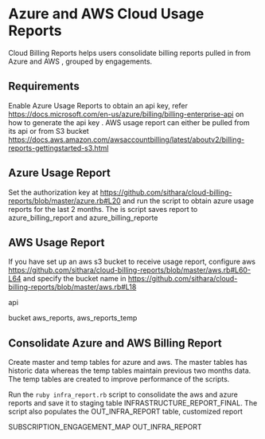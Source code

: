 # Azure and AWS Cloud Usage Reports

Cloud Billing Reports helps users consolidate billing reports pulled in from Azure and AWS , grouped by engagements. 

## Requirements

Enable Azure Usage Reports to obtain an api key, refer https://docs.microsoft.com/en-us/azure/billing/billing-enterprise-api on how to generate the api key . AWS usage report can either be pulled from its api or from S3 bucket https://docs.aws.amazon.com/awsaccountbilling/latest/aboutv2/billing-reports-gettingstarted-s3.html

## Azure Usage Report

Set the authorization key at https://github.com/sithara/cloud-billing-reports/blob/master/azure.rb#L20 and run the script to obtain azure usage reports for the last 2 months. The is script saves report to azure_billing_report and azure_billing_reporte 

## AWS Usage Report

If you have set up an aws s3 bucket to receive usage report, configure aws https://github.com/sithara/cloud-billing-reports/blob/master/aws.rb#L60-L64 and specify the bucket name in https://github.com/sithara/cloud-billing-reports/blob/master/aws.rb#L18

api 

bucket aws_reports, aws_reports_temp


## Consolidate Azure and AWS Billing Report

Create master and temp tables for azure and aws. The master tables has historic data whereas the temp tables maintain previous two months data. The temp tables are created to improve performance of the scripts.


Run the `ruby infra_report.rb` script to consolidate the aws and azure reports and save it to staging table INFRASTRUCTURE_REPORT_FINAL. The script also populates the OUT_INFRA_REPORT table, customized report


SUBSCRIPTION_ENGAGEMENT_MAP
OUT_INFRA_REPORT
